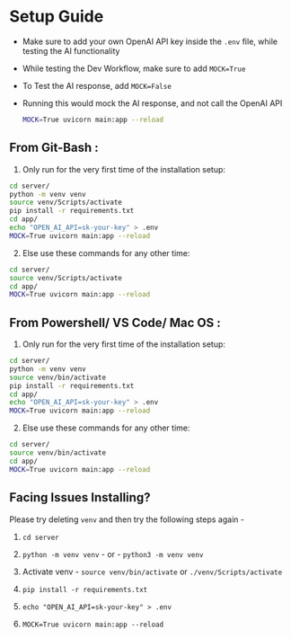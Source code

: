 # Setup Guide

* Make sure to add your own OpenAI API key inside the `.env` file, while testing the AI functionality

* While testing the Dev Workflow, make sure to add `MOCK=True`

* To Test the AI response, add `MOCK=False`

* Running this would mock the AI response, and not call the OpenAI API

    ```bash
    MOCK=True uvicorn main:app --reload
    ```

## From Git-Bash :

1. Only run for the very first time of the installation setup:

```bash
cd server/
python -m venv venv
source venv/Scripts/activate
pip install -r requirements.txt
cd app/
echo "OPEN_AI_API=sk-your-key" > .env
MOCK=True uvicorn main:app --reload
```

2. Else use these commands for any other time:

```bash
cd server/
source venv/Scripts/activate
cd app/
MOCK=True uvicorn main:app --reload
```

## From Powershell/ VS Code/ Mac OS :

1. Only run for the very first time of the installation setup:

```bash
cd server/
python -m venv venv
source venv/bin/activate
pip install -r requirements.txt
cd app/
echo "OPEN_AI_API=sk-your-key" > .env
MOCK=True uvicorn main:app --reload
```

2. Else use these commands for any other time:

```bash
cd server/
source venv/bin/activate
cd app/
MOCK=True uvicorn main:app --reload
```

## Facing Issues Installing?

Please try deleting `venv` and then try the following steps again - 

1. `cd server`

2. `python -m venv venv` - or - `python3 -m venv venv`
   
3. Activate venv - `source venv/bin/activate` or `./venv/Scripts/activate`
   
4. `pip install -r requirements.txt`
   
5. `echo "OPEN_AI_API=sk-your-key" > .env`
   
6. `MOCK=True uvicorn main:app --reload`

